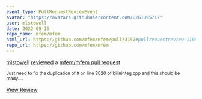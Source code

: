 ```yaml
---
event_type: PullRequestReviewEvent
avatar: "https://avatars.githubusercontent.com/u/6109571?"
user: mlstowell
date: 2022-09-15
repo_name: mfem/mfem
html_url: https://github.com/mfem/mfem/pull/3152#pullrequestreview-1109950475
repo_url: https://github.com/mfem/mfem
---
```


<a href='https://github.com/mlstowell' target='_blank'>mlstowell</a> <a href='https://github.com/mfem/mfem/pull/3152#pullrequestreview-1109950475' target='_blank'>reviewed</a> a <a href='https://github.com/mfem/mfem/pull/3152' target='_blank'>mfem/mfem pull request</a>

<small>Just need to fix the duplication of `M` on line 2020 of bilininteg.cpp and this should be ready....</small>

<a href='https://github.com/mfem/mfem/pull/3152#pullrequestreview-1109950475' target='_blank'>View Review</a>